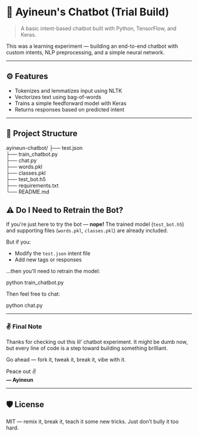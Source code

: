 # 🧪 Ayineun's Chatbot (Trial Build)

> A basic intent-based chatbot built with Python, TensorFlow, and Keras.

This was a learning experiment — building an end-to-end chatbot with custom intents, NLP preprocessing, and a simple neural network.

---

## ⚙️ Features

- Tokenizes and lemmatizes input using NLTK
- Vectorizes text using bag-of-words
- Trains a simple feedforward model with Keras
- Returns responses based on predicted intent

---

## 📁 Project Structure

ayineun-chatbot/
├── test.json  
├── train_chatbot.py  
├── chat.py  
├── words.pkl  
├── classes.pkl  
├── test_bot.h5  
├── requirements.txt  
└── README.md


## ⚠️ Do I Need to Retrain the Bot?

If you're just here to try the bot — **nope!** The trained model (`test_bot.h5`) and supporting files (`words.pkl`, `classes.pkl`) are already included.

But if you:
- Modify the `test.json` intent file
- Add new tags or responses

...then you'll need to retrain the model:

python train_chatbot.py

Then feel free to chat:

python chat.py


---

### ✌️ Final Note

Thanks for checking out this lil’ chatbot experiment. It might be dumb now, but every line of code is a step toward building something brilliant.

Go ahead — fork it, tweak it, break it, vibe with it.

Peace out ✌️  
**— Ayineun**

---

## 🛡️ License

MIT — remix it, break it, teach it some new tricks. Just don’t bully it too hard.
